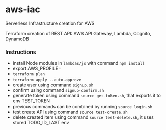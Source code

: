# aws-iac
Serverless Infrastructure creation for AWS

Terraform creation of REST API: AWS API Gateway, Lambda, Cognito, DynamoDB

### Instructions
- install Node modules in `lambdas/js` with command `npm install`
- export AWS_PROFILE=<profile-name>
- `terraform plan`
- `terraform apply --auto-approve`
- create user using command `signup.sh`
- confirm using command `signup-confirm.sh`
- generate token using command `source get-token.sh`, that exports it to env TEST_TOKEN
- previous commands can be combined by running `source login.sh`
- test create API using command `source test-create.sh`
- delete created item using command `source test-delete.sh`, it uses stored TODO_ID_LAST env
